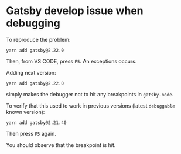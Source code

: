 # Gatsby develop issue when debugging

To reproduce the problem:

```
yarn add gatsby@2.22.0
```

Then, from VS CODE, press `F5`. An exceptions occurs.

Adding next version:

```
yarn add gatsby@2.22.0
```

simply makes the debugger not to hit any breakpoints in `gatsby-node`.

To verify that this used to work in previous versions (latest `debuggable` known version):

```
yarn add gatsby@2.21.40
```

Then press `F5` again.

You should observe that the breakpoint is hit.
